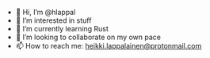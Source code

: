 - 👋 Hi, I’m @hlappal
- 👀 I’m interested in stuff
- 🌱 I’m currently learning Rust
- 💞️ I’m looking to collaborate on my own pace
- 📫 How to reach me: heikki.lappalainen@protonmail.com

<!---
hlappal/hlappal is a ✨ special ✨ repository because its `README.md` (this file) appears on your GitHub profile.
You can click the Preview link to take a look at your changes.
--->
